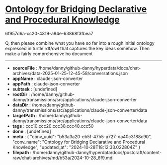 # [Ontology for Bridging Declarative and Procedural Knowledge](https://claude.ai/chat/b53a3a20-eb5f-47b5-a727-da40c3188c90)

6f957d6a-cc20-4319-a84e-63868f3fbea7

Q, then please combine what you have so far into a rough initial ontology expressed in turtle rdf/owl that captures the key ideas somehow. Then make a fairly comprehensive ho document

---

* **sourceFile** : /home/danny/github-danny/hyperdata/docs/chat-archives/data-2025-01-25-12-45-58/conversations.json
* **appName** : claude-json-converter
* **appPath** : claude-json-converter
* **subtask** : [undefined]
* **rootDir** : /home/danny/github-danny/transmissions/src/applications/claude-json-converter
* **dataDir** : /home/danny/github-danny/transmissions/src/applications/claude-json-converter/data
* **targetPath** : /home/danny/github-danny/transmissions/src/applications/claude-json-converter/data
* **tags** : ccc10.ccc20.ccc30.ccc40.ccc50
* **done** : [undefined]
* **meta** : {
  "conv_uuid": "b53a3a20-eb5f-47b5-a727-da40c3188c90",
  "conv_name": "Ontology for Bridging Declarative and Procedural Knowledge",
  "updated_at": "2024-10-28T18:12:33.022804Z"
}
* **filepath** : /home/danny/github-danny/hyperdata/docs/postcraft/content-raw/chat-archives/md/b53a/2024-10-28_6f9.md